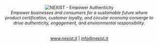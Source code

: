 <p align="center">
<picture>
  <source media="(prefers-color-scheme: dark)" srcset="https://i.ibb.co/N1gRT1v/nexist-logo-white.png">
  <img alt="NEXIST - Empower Authenticity" src="https://i.ibb.co/YDh2kDN/nexist-white-removebg-preview.png">
</picture>
  <br>
<em>Empower businesses and consumers for a sustainable future where product certification, customer loyalty, and circular economy converge to drive authenticity, engagement, and environmental responsibility.</em>
  <br><br><br>
  <a href="https://nexist.it/">www.nexist.it</a> | <a href="mailto:info@nexist.it">info@nexist.it</a>
</p>
